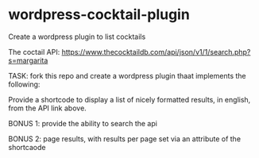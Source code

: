 # wordpress-cocktail-plugin
Create a wordpress plugin to list cocktails

The coctail API: https://www.thecocktaildb.com/api/json/v1/1/search.php?s=margarita

TASK: fork this repo and create a wordpress plugin thaat implements the following:

Provide a shortcode to display a list of nicely formatted results, in english, from the API link above.

BONUS 1: provide the ability to search the api 

BONUS 2: page results, with results per page set via an attribute of the shortcaode


